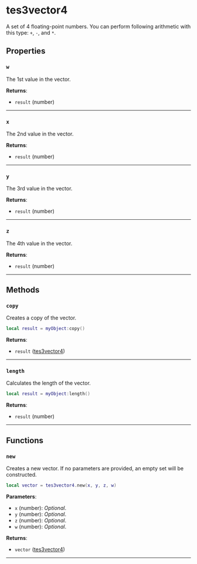 # tes3vector4

A set of 4 floating-point numbers. You can perform following arithmetic with this type: `+`, `-`, and `*`.

## Properties

### `w`

The 1st value in the vector.

**Returns**:

* `result` (number)

***

### `x`

The 2nd value in the vector.

**Returns**:

* `result` (number)

***

### `y`

The 3rd value in the vector.

**Returns**:

* `result` (number)

***

### `z`

The 4th value in the vector.

**Returns**:

* `result` (number)

***

## Methods

### `copy`

Creates a copy of the vector.

```lua
local result = myObject:copy()
```

**Returns**:

* `result` ([tes3vector4](../../types/tes3vector4))

***

### `length`

Calculates the length of the vector.

```lua
local result = myObject:length()
```

**Returns**:

* `result` (number)

***

## Functions

### `new`

Creates a new vector. If no parameters are provided, an empty set will be constructed.

```lua
local vector = tes3vector4.new(x, y, z, w)
```

**Parameters**:

* `x` (number): *Optional*.
* `y` (number): *Optional*.
* `z` (number): *Optional*.
* `w` (number): *Optional*.

**Returns**:

* `vector` ([tes3vector4](../../types/tes3vector4))

***

